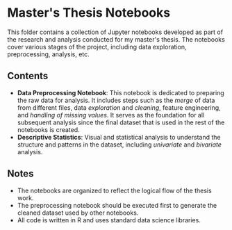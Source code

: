# Master's Thesis Notebooks

This folder contains a collection of Jupyter notebooks developed as part of the research and analysis conducted for my master's thesis. The notebooks cover various stages of the project, including data exploration, preprocessing, analysis, etc.

## Contents

- **Data Preprocessing Notebook**: This notebook is dedicated to preparing the raw data for analysis. It includes steps such as the *merge* of data from different files, data *exploration* and *cleaning*, feature engineering, and *handling of missing values*. It serves as the foundation for all subsequent analysis since the final dataset that is used in the rest of the notebooks is created.
- **Descriptive Statistics**: Visual and statistical analysis to understand the structure and patterns in the dataset, including *univariate* and *bivariate* analysis.

## Notes

- The notebooks are organized to reflect the logical flow of the thesis work.
- The preprocessing notebook should be executed first to generate the cleaned dataset used by other notebooks.
- All code is written in R and uses standard data science libraries.
